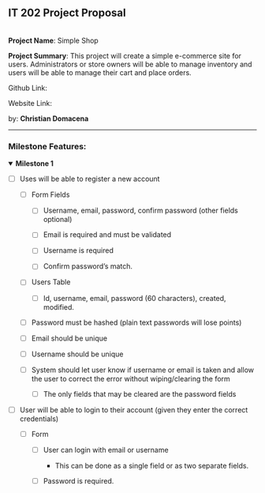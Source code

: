 ## **IT 202 Project Proposal**

\
**Project Name**: Simple Shop

**Project Summary**: This project will create a simple e-commerce site for users. Administrators or store owners will be able to manage inventory and users will be able to manage their cart and place orders.

Github Link:

Website Link:

by: **Christian Domacena**

---

### **Milestone Features**: 
<details open>
<summary><strong>Milestone 1 </strong> </summary>


- [ ] Uses will be able to register a new account
  - [ ] Form Fields
  
    - [ ] Username, email, password, confirm password (other fields optional) 
  
	- [ ] Email is required and must be validated
  
	- [ ]  Username is required

	- [ ] Confirm password’s match. 

  - [ ] Users Table
  
    - [ ] Id, username, email, password (60 characters), created, modified. 
  
  - [ ] Password must be hashed (plain text passwords will lose points)
  
  - [ ] Email should be unique
  
  - [ ] Username should be unique
  
  - [ ] System should let user know if username or email is taken and allow the user to correct the error without wiping/clearing the form
  
    - [ ] The only fields that may be cleared are the password fields

- [ ] User will be able to login to their account (given they enter the correct credentials)

  - [ ] Form
  
    - [ ] User can login with email or username
  
		- This can be done as a single field or as two separate fields.

    - [ ] Password is required.
  

</details>